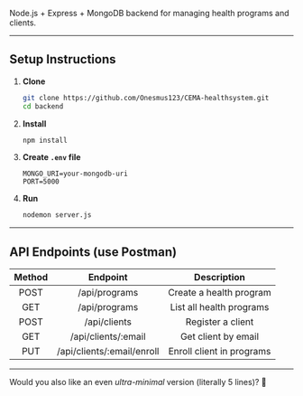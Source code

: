 Node.js + Express + MongoDB backend for managing health programs and clients.

---

## Setup Instructions

1. **Clone**
   ```bash
   git clone https://github.com/Onesmus123/CEMA-healthsystem.git
   cd backend
   ```

2. **Install**
   ```bash
   npm install
   ```

3. **Create `.env` file**
   ```
   MONGO_URI=your-mongodb-uri
   PORT=5000
   ```

4. **Run**
   ```bash
   nodemon server.js
   ```

---

## API Endpoints (use Postman)

| Method | Endpoint | Description |
|:------:|:--------:|:-----------:|
| POST   | /api/programs | Create a health program |
| GET    | /api/programs | List all health programs |
| POST   | /api/clients | Register a client |
| GET    | /api/clients/:email | Get client by email |
| PUT    | /api/clients/:email/enroll | Enroll client in programs |


---

Would you also like an even *ultra-minimal* version (literally 5 lines)? 🚀